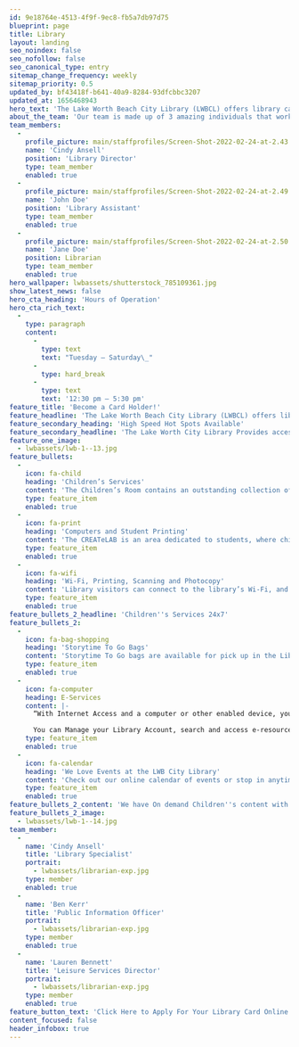 ```yaml
---
id: 9e18764e-4513-4f9f-9ec8-fb5a7db97d75
blueprint: page
title: Library
layout: landing
seo_noindex: false
seo_nofollow: false
seo_canonical_type: entry
sitemap_change_frequency: weekly
sitemap_priority: 0.5
updated_by: bf43418f-b641-40a9-8284-93dfcbbc3207
updated_at: 1656468943
hero_text: 'The Lake Worth Beach City Library (LWBCL) offers library card holders resources such as children’s and adult books, videos, and audio books. Library services include WiFi, laptops, printing, scanning, faxing, and hotspots. Additional resources are available on-line using a LWBCL card.'
about_the_team: 'Our team is made up of 3 amazing individuals that work very hard.  We  love our community and this is demo text that I am using to fill up space.  Having 2 Sentences is ideal but anything works!'
team_members:
  -
    profile_picture: main/staffprofiles/Screen-Shot-2022-02-24-at-2.43.14-PM.png
    name: 'Cindy Ansell'
    position: 'Library Director'
    type: team_member
    enabled: true
  -
    profile_picture: main/staffprofiles/Screen-Shot-2022-02-24-at-2.49.00-PM.png
    name: 'John Doe'
    position: 'Library Assistant'
    type: team_member
    enabled: true
  -
    profile_picture: main/staffprofiles/Screen-Shot-2022-02-24-at-2.50.23-PM.png
    name: 'Jane Doe'
    position: Librarian
    type: team_member
    enabled: true
hero_wallpaper: lwbassets/shutterstock_785109361.jpg
show_latest_news: false
hero_cta_heading: 'Hours of Operation'
hero_cta_rich_text:
  -
    type: paragraph
    content:
      -
        type: text
        text: "Tuesday – Saturday\_"
      -
        type: hard_break
      -
        type: text
        text: '12:30 pm – 5:30 pm'
feature_title: 'Become a Card Holder!'
feature_headline: 'The Lake Worth Beach City Library (LWBCL) offers library card holders resources such as children’s and adult books, videos, and audio books. Library services include WiFi, laptops, printing, scanning, faxing, and hotspots. Additional resources are available on-line using a LWBCL card.'
feature_secondary_heading: 'High Speed Hot Spots Available'
feature_secondary_headline: 'The Lake Worth City Library Provides access to High Speed Hot Spots that can be checked out from the Library with your Library card at the front desk.'
feature_one_image:
  - lwbassets/lwb-1--13.jpg
feature_bullets:
  -
    icon: fa-child
    heading: 'Children’s Services'
    content: 'The Children’s Room contains an outstanding collection of picture books, chapter books, readers, graphic novels, and non-fiction source books.  The space is a welcoming and safe area for children to explore and to read, either alone, or with a reading buddy.'
    type: feature_item
    enabled: true
  -
    icon: fa-print
    heading: 'Computers and Student Printing'
    content: 'The CREATeLAB is an area dedicated to students, where children can meet friends and use iPads and computers.  Printing is free for students doing class work, and various materials such as poster board, markers and drawing tools, are available for creating posters and artwork.'
    type: feature_item
    enabled: true
  -
    icon: fa-wifi
    heading: 'Wi-Fi, Printing, Scanning and Photocopy'
    content: 'Library visitors can connect to the library’s Wi-Fi, and print wirelessly from phones, tablets or laptop computers. Scanning, faxing, and photocopying are popular services. Visitors often bring their own devices to connect to the Internet, but laptops are available for Internet access or printing.'
    type: feature_item
    enabled: true
feature_bullets_2_headline: 'Children''s Services 24x7'
feature_bullets_2:
  -
    icon: fa-bag-shopping
    heading: 'Storytime To Go Bags'
    content: 'Storytime To Go bags are available for pick up in the Library. Each bag contains a book and an activity for parents and children to do at home.'
    type: feature_item
    enabled: true
  -
    icon: fa-computer
    heading: E-Services
    content: |-
      “With Internet Access and a computer or other enabled device, you can access many useful library tools online”

      You can Manage your Library Account, search and access e-resources like ebooks, e-audiobooks, and magazines and newspapers, including academic publications.
    type: feature_item
    enabled: true
  -
    icon: fa-calendar
    heading: 'We Love Events at the LWB City Library'
    content: 'Check out our online calendar of events or stop in anytime to get up-to-date information on all of our upcoming events!'
    type: feature_item
    enabled: true
feature_bullets_2_content: 'We have On demand Children''s content with our Storytime @ Home Videos, as well as access to our GoGo Library Services!  Enjoy all the great features and inquire today!'
feature_bullets_2_image:
  - lwbassets/lwb-1--14.jpg
team_member:
  -
    name: 'Cindy Ansell'
    title: 'Library Specialist'
    portrait:
      - lwbassets/librarian-exp.jpg
    type: member
    enabled: true
  -
    name: 'Ben Kerr'
    title: 'Public Information Officer'
    portrait:
      - lwbassets/librarian-exp.jpg
    type: member
    enabled: true
  -
    name: 'Lauren Bennett'
    title: 'Leisure Services Director'
    portrait:
      - lwbassets/librarian-exp.jpg
    type: member
    enabled: true
feature_button_text: 'Click Here to Apply For Your Library Card Online'
content_focused: false
header_infobox: true
---
```

